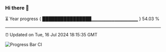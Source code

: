 ### Hi there 👋

⏳ Year progress { ████████████████▁▁▁▁▁▁▁▁▁▁▁▁▁▁ } 54.03 %

---

⏰ Updated on Tue, 16 Jul 2024 18:15:35 GMT

![Progress Bar CI](https://github.com/liununu/liununu/workflows/Progress%20Bar%20CI/badge.svg)
